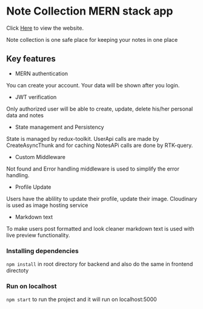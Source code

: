 # Note Collection MERN stack app

Click [Here](https://note-collection-mern.herokuapp.com/) to view the website.

Note collection is one safe place for keeping your notes in one place

## Key features

- MERN authentication

You can create your account. Your data will be shown after you login.

- JWT verification

Only authorized user will be able to create, update, delete his/her personal data and notes

- State management and Persistency

State is managed by redux-toolkit. UserApi calls are made by CreateAsyncThunk and for caching NotesAPi calls are done by RTK-query.

- Custom Middleware

Not found and Error handling middleware is used to simplify the error handling.

- Profile Update

Users have the ablility to update their profile, update their image. Cloudinary is used as image hosting service

- Markdown text

To make users post formatted and look cleaner markdown text is used with live preview functionality.

### Installing dependencies

`npm install` in root directory for backend and also do the same in frontend directoty

### Run on localhost

`npm start` to run the project and it will run on localhost:5000
